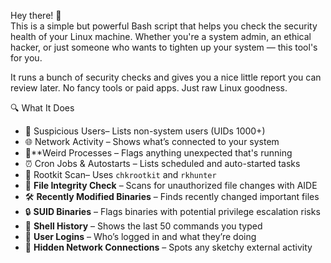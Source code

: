 Hey there! 👋  
This is a simple but powerful Bash script that helps you check the security health of your Linux machine. Whether you're a system admin, an ethical hacker, or just someone who wants to tighten up your system — this tool's for you.

It runs a bunch of security checks and gives you a nice little report you can review later. No fancy tools or paid apps. Just raw Linux goodness.

🔍 What It Does

- 👤 Suspicious Users– Lists non-system users (UIDs 1000+)
- 🌐 Network Activity – Shows what’s connected to your system
- 🧠**Weird Processes – Flags anything unexpected that's running
- ⏰ Cron Jobs & Autostarts – Lists scheduled and auto-started tasks
- 🦠 Rootkit Scan– Uses `chkrootkit` and `rkhunter`
- 🧬 **File Integrity Check** – Scans for unauthorized file changes with AIDE
- 🛠️ **Recently Modified Binaries** – Finds recently changed important files
- 🔒 **SUID Binaries** – Flags binaries with potential privilege escalation risks
- 📜 **Shell History** – Shows the last 50 commands you typed
- 👥 **User Logins** – Who’s logged in and what they’re doing
- 🚨 **Hidden Network Connections** – Spots any sketchy external activity

